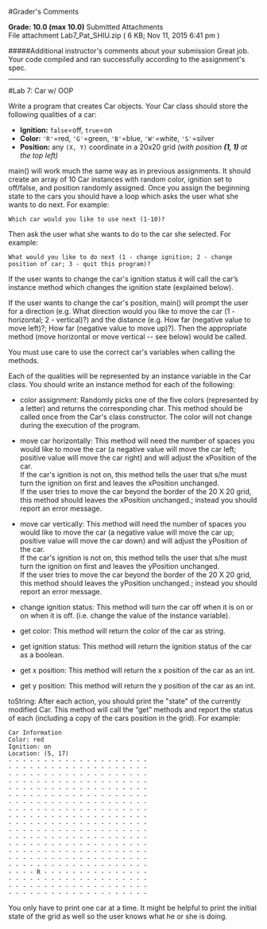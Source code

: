 #Grader's Comments

**Grade:  10.0    (max 10.0)**
Submitted Attachments  
File attachment Lab7_Pat_SHIU.zip ( 6 KB; Nov 11, 2015 6:41 pm ) 

#####Additional instructor's comments about your submission
Great job.  Your code compiled and ran successfully according to the assignment's spec.



----------------------------------------------------
#Lab 7: Car w/ OOP

Write a program that creates Car objects. Your Car class should store the following qualities of a car:

- **Ignition:** `false`=off, `true`=on
- **Color:** `'R'`=red, `'G'`=green, `'B'`=blue, `'W'`=white, `'S'`=silver
- **Position:** any `(X, Y)` coordinate in a 20x20 grid *(with position **(1, 1)** at the top left)*  

main() will work much the same way as in previous assignments. It should create an array of 10 Car instances with random color, ignition set to off/false, and position randomly assigned. Once you assign the beginning state to the cars you should have a loop which asks the user what she wants to do next. For example:

```
Which car would you like to use next (1-10)?
```

Then ask the user what she wants to do to the car she selected. For example:

```
What would you like to do next (1 - change ignition; 2 - change position of car; 3 - quit this program)?
```

If the user wants to change the car's ignition status it will call the car’s instance method which changes the ignition state (explained below).

If the user wants to change the car's position, main() will prompt the user for a direction (e.g. What direction would you like to move the car (1 - horizontal; 2 - vertical)?) and the distance (e.g. How far (negative value to move left)?; How far (negative value to move up)?). Then the appropriate method (move horizontal or move vertical -- see below) would be called.

You must use care to use the correct car's variables when calling the methods.

Each of the qualities will be represented by an instance variable in the Car class. You should write an instance method for each of the following:

- color assignment: Randomly picks one of the five colors (represented by a letter) and returns the corresponding char. This method should be called once from the Car's class constructor. The color will not change during the execution of the program.

- move car horizontally: This method will need the number of spaces you would like to move the car (a negative value will move the car left; positive value will move the car right) and will adjust the xPosition of the car.  
If the car's ignition is not on, this method tells the user that s/he must turn the ignition on first and leaves the xPosition unchanged.  
If the user tries to move the car beyond the border of the 20 X 20 grid, this method should leaves the xPosition unchanged.; instead you should report an error message.

- move car vertically: This method will need the number of spaces you would like to move the car (a negative value will move the car up; positive value will move the car down) and will adjust the yPosition of the car.  
If the car's ignition is not on, this method tells the user that s/he must turn the ignition on first and leaves the yPosition unchanged.  
If the user tries to move the car beyond the border of the 20 X 20 grid, this method should leaves the yPosition unchanged.; instead you should report an error message.

- change ignition status: This method will turn the car off when it is on or on when it is off. (i.e. change the value of the instance variable).

- get color: This method will return the color of the car as string.

- get ignition status: This method will return the ignition status of the car as a boolean.

- get x position: This method will return the x position of the car as an int.

- get y position: This method will return the y position of the car as an int.

toString: After each action, you should print the "state" of the currently modified Car. This method will call the “get” methods and report the status of each (including a copy of the cars position in the grid). For example:


  ```
  Car Information
  Color: red
  Ignition: on
  Location: (5, 17)
  - - - - - - - - - - - - - - - - - - - -
  - - - - - - - - - - - - - - - - - - - -
  - - - - - - - - - - - - - - - - - - - -
  - - - - - - - - - - - - - - - - - - - -
  - - - - - - - - - - - - - - - - - - - -
  - - - - - - - - - - - - - - - - - - - -
  - - - - - - - - - - - - - - - - - - - -
  - - - - - - - - - - - - - - - - - - - -
  - - - - - - - - - - - - - - - - - - - -
  - - - - - - - - - - - - - - - - - - - -
  - - - - - - - - - - - - - - - - - - - -
  - - - - - - - - - - - - - - - - - - - -
  - - - - - - - - - - - - - - - - - - - -
  - - - - - - - - - - - - - - - - - - - -
  - - - - - - - - - - - - - - - - - - - -
  - - - - - - - - - - - - - - - - - - - -
  - - - - R - - - - - - - - - - - - - - -
  - - - - - - - - - - - - - - - - - - - -
  - - - - - - - - - - - - - - - - - - - -
  - - - - - - - - - - - - - - - - - - - -

  ```

You only have to print one car at a time. It might be helpful to print the initial state of the grid as well so the user knows what he or she is doing.
